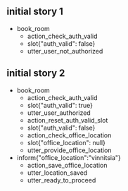 
## initial story 1
* book_room
    - action_check_auth_valid
    - slot{"auth_valid": false}
    - utter_user_not_authorized
    
## initial story 2
* book_room
    - action_check_auth_valid
    - slot{"auth_valid": true}
    - utter_user_authorized
    - action_reset_auth_valid_slot
    - slot{"auth_valid": false}
    - action_check_office_location
    - slot{"office_location": null}
    - utter_provide_office_location
* inform{"office_location":"vinnitsia"}
    - action_save_office_location
    - utter_location_saved
    - utter_ready_to_proceed


